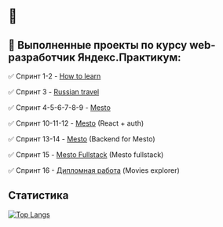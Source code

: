 # 👋

## 📂 Выполненные проекты по курсу web-разработчик Яндекс.Практикум:

✅ Спринт 1-2 - [How to learn](https://github.com/AlexRazek/how-to-learn/ "проект: how-to-learn")

✅ Спринт 3 - [Russian travel](https://github.com/AlexRazek/russian-travel/ "проект: russian-travel")

✅ Спринт 4-5-6-7-8-9 - [Mesto](https://github.com/AlexRazek/mesto/ "проект: mesto")

✅ Спринт 10-11-12 - [Mesto](https://github.com/AlexRazek/react-mesto-auth/ "проект: react-mesto-auth") (React + auth)

✅ Спринт 13-14 - [Mesto](https://github.com/AlexRazek/express-mesto-gha/ "проект: express-mesto-gha)") (Backend for Mesto)

✅ Спринт 15 - [Mesto Fullstack](https://github.com/AlexRazek/react-mesto-api-full-gha/ "проект: react-mesto-api-full-gha") (Mesto fullstack)

✅ Спринт 16 - [Дипломная работа](https://github.com/AlexRazek/movies-explorer-frontend/ "проект: movies-explorer-frontend") (Movies explorer)


## Статистика 

[![Top Langs](https://github-readme-stats.vercel.app/api/top-langs/?username=alexrazek&layout=donut-vertical)](https://github.com/alexrazek)

<!--
**AlexRazek/AlexRazek** is a ✨ _special_ ✨ repository because its `README.md` (this file) appears on your GitHub profile.

Here are some ideas to get you started:

- 🔭 I’m currently working on ...
- 🌱 I’m currently learning ...
- 👯 I’m looking to collaborate on ...
- 🤔 I’m looking for help with ...
- 💬 Ask me about ...
- 📫 How to reach me: ...
- 😄 Pronouns: ...
- ⚡ Fun fact: ...
-->
